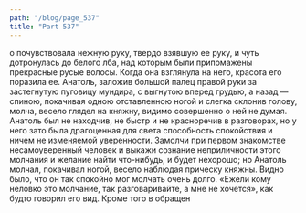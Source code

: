 ```yaml
---
path: "/blog/page_537"
title: "Part 537"
---
```


о почувствовала нежную руку, твердо взявшую ее руку, и чуть дотронулась до белого лба, над которым были припомажены прекрасные русые волосы. Когда она взглянула на него, красота его поразила ее. Анатоль, заложив большой палец правой руки за застегнутую пуговицу мундира, с выгнутою вперед грудью, а назад — спиною, покачивая одною отставленною ногой и слегка склонив голову, молча, весело глядел на княжну, видимо совершенно о ней не думая. Анатоль был не находчив, не быстр и не красноречив в разговорах, но у него зато была драгоценная для света способность спокойствия и ничем не изменяемой уверенности. Замолчи при первом знакомстве несамоуверенный человек и выкажи сознание неприличности этого молчания и желание найти что-нибудь, и будет нехорошо; но Анатоль молчал, покачивал ногой, весело наблюдая прическу княжны. Видно было, что он так спокойно мог молчать очень долго. «Ежели кому неловко это молчание, так разговаривайте, а мне не хочется», как будто говорил его вид. Кроме того в обращен
